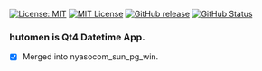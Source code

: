 [![License: MIT](https://img.shields.io/badge/License-MIT-yellow.svg)](https://opensource.org/licenses/MIT) [![MIT License](http://img.shields.io/badge/license-MIT-blue.svg?style=flat)](LICENSE) [![GitHub release](https://img.shields.io/github/release/takkii/hutomen.svg?style=flat)](GitHub) [![GitHub Status](https://img.shields.io/github/last-commit/takkii/hutomen.svg?style=flat)](GitHub)

### hutomen is Qt4 Datetime App.

- [x] Merged into nyasocom_sun_pg_win.
